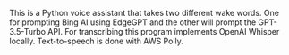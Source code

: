 This is a Python voice assistant that takes two different wake words. One for prompting Bing AI using EdgeGPT and the other will prompt the GPT-3.5-Turbo API. For transcribing this program implements OpenAI Whisper locally. Text-to-speech is done with AWS Polly.
